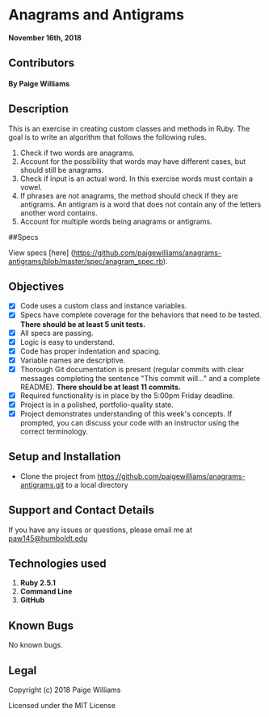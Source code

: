 # Anagrams and Antigrams

#### November 16th, 2018

## Contributors

#### By **Paige Williams**

## Description

This is an exercise in creating custom classes and methods in Ruby. The goal is to write an algorithm that follows the following rules.

  1. Check if two words are anagrams.
  2. Account for the possibility that words may have different cases, but should still be anagrams.
  3. Check if input is an actual word. In this exercise words must contain a vowel.
  4. If phrases are not anagrams, the method should check if they are antigrams. An antigram is a word that does not contain any of the letters another word contains.
  5. Account for multiple words being anagrams or antigrams.

##Specs  

View specs [here] (https://github.com/paigewilliams/anagrams-antigrams/blob/master/spec/anagram_spec.rb).

## Objectives

- [x] Code uses a custom class and instance variables.
- [x] Specs have complete coverage for the behaviors that need to be tested. **There should be at least 5 unit tests.**
- [x] All specs are passing.
- [x] Logic is easy to understand.
- [x] Code has proper indentation and spacing.
- [x] Variable names are descriptive.
- [x] Thorough Git documentation is present (regular commits with clear messages completing the sentence "This commit will..." and a complete README). **There should be at least 11 commits.**
- [x] Required functionality is in place by the 5:00pm Friday deadline.
- [x] Project is in a polished, portfolio-quality state.
- [x] Project demonstrates understanding of this week's concepts. If prompted, you can discuss your code with an instructor using the correct terminology.  

## Setup and Installation

* Clone the project from https://github.com/paigewilliams/anagrams-antigrams.git to a local directory

## Support and Contact Details

If you have any issues or questions, please email me at paw145@humboldt.edu

## Technologies used
1. **Ruby 2.5.1**
2. **Command Line**
3. **GitHub**

## Known Bugs
No known bugs.

## Legal

Copyright (c) 2018 Paige Williams

Licensed under the MIT License
